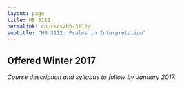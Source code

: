 ```yaml
---
layout: page
title: HB 3112
permalink: courses/hb-3112/
subtitle: "HB 3112: Psalms in Interpretation"
---
```


## Offered Winter 2017

*Course description and syllabus to follow by January 2017.*

